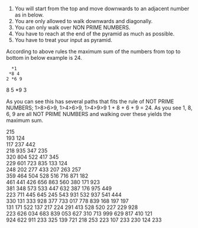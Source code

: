 1. You will start from the top and move downwards to an adjacent number as in below.
2. You are only allowed to walk downwards and diagonally.
3. You can only walk over NON PRIME NUMBERS.
4. You have to reach at the end of the pyramid as much as possible.
5. You have to treat your input as pyramid.

According to above rules the maximum sum of the numbers from top to bottom in below example is 24.

      *1
     *8 4
    2 *6 9
   8 5 *9 3

As you can see this has several paths that fits the rule of NOT PRIME NUMBERS; 1>8>6>9, 1>4>6>9, 1>4>9>9
1 + 8 + 6 + 9 = 24.  As you see 1, 8, 6, 9 are all NOT PRIME NUMBERS and walking over these yields the maximum sum.


215<br/>
193 124<br/>
117 237 442<br/>
218 935 347 235<br/>
320 804 522 417 345<br/>
229 601 723 835 133 124<br/>
248 202 277 433 207 263 257<br/>
359 464 504 528 516 716 871 182<br/>
461 441 426 656 863 560 380 171 923<br/>
381 348 573 533 447 632 387 176 975 449<br/>
223 711 445 645 245 543 931 532 937 541 444<br/>
330 131 333 928 377 733 017 778 839 168 197 197<br/>
131 171 522 137 217 224 291 413 528 520 227 229 928<br/>
223 626 034 683 839 053 627 310 713 999 629 817 410 121<br/>
924 622 911 233 325 139 721 218 253 223 107 233 230 124 233
